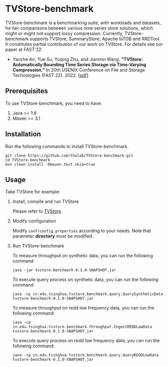 # TVStore-benchmark

TVStore-benchmark is a benchmarking suite, with workloads and datasets, for fair comparisons between various time series store solutions, which might or might not support lossy compression. Currently, TVStore-benchmark supports TVStore, SummaryStore, Apache IoTDB and RRDTool. It constitutes partial contribution of our work on TVStore. For details see our paper at FAST'22:

* Yanzhe An, Yue Su, Yuqing Zhu, and Jianmin Wang. **"TVStore: Automatically Bounding Time Series Storage via Time-Varying Compression."** In 20th USENIX Conference on File and Storage Technologies (FAST 22). 2022. [[pdf](https://www.usenix.org/conference/fast22/technical-sessions)]  

## Prerequisites

To use TVStore-benchmark, you need to have:
1. Java >= 1.8
2. Maven >= 3.1

## Installation

Run the following commands to install TVStore-benchmark.

```
git clone https://github.com/thulab/TVStore-benchmark.git
cd TVStore-benchmark
mvn clean install -Dmaven.test.skip=true
```

## Usage

Take TVStore for example:

1. Install, compile and run TVStore

    Please refer to [TVStore](https://github.com/thulab/TVStore).

2. Modify configuration 

   Modify `conf/config.properties` according to your needs. Note that parameter **directory** must be modified.

3. Run TVStore-benchmark

   To measure throughput on synthetic data, you can run the following command:

    ```
    java -jar tvstore-benchmark-0.1.0-SNAPSHOT.jar
    ```

   To execute query process on synthetic data, you can run the following command:

    ```
    java -cp cn.edu.tsinghua.tvstore.benchmark.query.QuerySyntheticData tvstore-benchmark-0.1.0-SNAPSHOT.jar
    ```

   To measure throughput on redd low frequency data, you can run the following command:

    ```
    java -cp cn.edu.tsinghua.tvstore.benchmark.throughput.IngestREDDLowData tvstore-benchmark-0.1.0-SNAPSHOT.jar
    ```

   To execute query process on redd low frequency data, you can run the following command:

    ```
    java -cp cn.edu.tsinghua.tvstore.benchmark.query.QueryREDDLowData tvstore-benchmark-0.1.0-SNAPSHOT.jar
    ```
